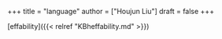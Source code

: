 +++
title = "language"
author = ["Houjun Liu"]
draft = false
+++

[effability]({{< relref "KBheffability.md" >}})
